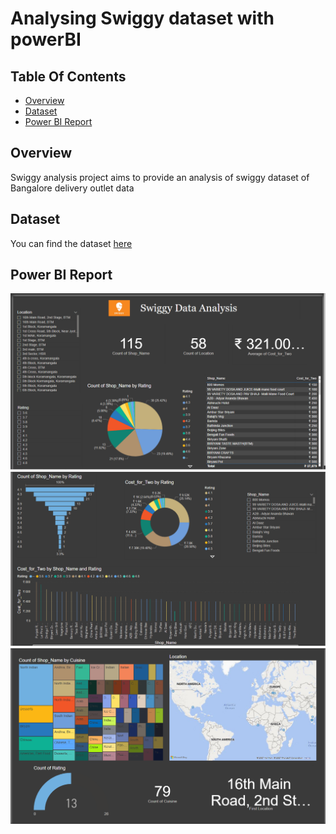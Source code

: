 # Analysing Swiggy dataset with powerBI

## Table Of Contents

* [Overview](#Overview)
* [Dataset](#Dataset)
* [Power BI Report](#PowerBIReport)

## Overview
Swiggy analysis project aims to provide an analysis of swiggy dataset of Bangalore delivery outlet data

## Dataset
You can find the dataset [here](https://www.kaggle.com/sabinhashmi/swiggy-bangalore-delivery-outlet-data)

## Power BI Report
![](images/swiggy1.png)
![](images/swiggy2.png)
![](images/swiggy3.png)

